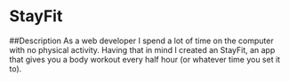 # StayFit

##Description
As a web developer I spend a lot of time on the computer with no physical activity. Having that in mind I created an StayFit, an app that gives you a body workout every half hour (or whatever time you set it to).


